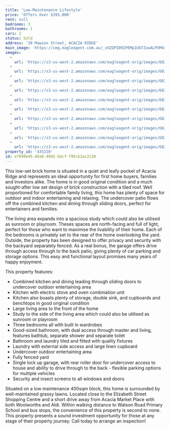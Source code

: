 ```yaml
---
title: 'Low-Maintenance Lifestyle'
price: 'Offers Over $395,000'
rent: null
bedrooms: 3
bathrooms: 1
cars: 2
status: Sold
address: '20 Mawson Street, ACACIA RIDGE'
main_image: 'https://img.eagleagent.com.au/_vOZQPI09IPEMp1UkTZuuALPXM4=/1280x854/smart/https://s3-us-west-2.amazonaws.com/eagleagent-orig/images/6821753/127456626-image-M.jpg'
images:
  -
    url: 'https://s3-us-west-2.amazonaws.com/eagleagent-orig/images/6821762/127456626-image-I.jpg'
  -
    url: 'https://s3-us-west-2.amazonaws.com/eagleagent-orig/images/6821761/127456626-image-H.jpg'
  -
    url: 'https://s3-us-west-2.amazonaws.com/eagleagent-orig/images/6821760/127456626-image-G.jpg'
  -
    url: 'https://s3-us-west-2.amazonaws.com/eagleagent-orig/images/6821759/127456626-image-F.jpg'
  -
    url: 'https://s3-us-west-2.amazonaws.com/eagleagent-orig/images/6821758/127456626-image-E.jpg'
  -
    url: 'https://s3-us-west-2.amazonaws.com/eagleagent-orig/images/6821757/127456626-image-D.jpg'
  -
    url: 'https://s3-us-west-2.amazonaws.com/eagleagent-orig/images/6821756/127456626-image-C.jpg'
  -
    url: 'https://s3-us-west-2.amazonaws.com/eagleagent-orig/images/6821755/127456626-image-B.jpg'
  -
    url: 'https://s3-us-west-2.amazonaws.com/eagleagent-orig/images/6821754/127456626-image-A.jpg'
  -
    url: 'https://s3-us-west-2.amazonaws.com/eagleagent-orig/images/6821753/127456626-image-M.jpg'
property_id: '435210'
id: e7899e45-d6a6-4991-bdcf-f95cb1ec2130
---
```

This low-set brick home is situated in a quiet and leafy pocket of Acacia Ridge and represents an ideal opportunity for first home buyers, families and investors alike. The home is in good original condition and a much sought-after low set design of brick construction with a tiled roof. Well proportioned for comfortable family living, this home has plenty of space for outdoor and indoor entertaining and relaxing. The undercover patio flows off the combined kitchen and dining through sliding doors, perfect for entertainers and families.

The living area expands into a spacious study which could also be utilised as sunroom or playroom. Theses spaces are north-facing and full of light, perfect for those who want to maximise the livability of their home. Each of the bedrooms is privately set to the rear of the home overlooking the yard. Outside, the property has been designed to offer privacy and security with the backyard separately fenced. As a real bonus, the garage offers drive through access through to the back patio, giving plenty of car parking and storage options. This easy and functional layout promises many years of happy enjoyment.

This property features:

*  Combined kitchen and dining leading through sliding doors to undercover outdoor entertaining area
*  Kitchen with electric stove and oven combination unit
*  Kitchen also boasts plenty of storage, double sink, and cupboards and benchtops in good original condition
*  Large living area to the front of the home
*  Study to the side of the living area which could also be utilised as sunroom or playroom
*  Three bedrooms all with built in wardrobes
*  Good-sized bathroom, with dual access through master and living, features bathtub, separate shower and separate toilet
*  Bathroom and laundry tiled and fitted with quality fixtures
*  Laundry with external side access and large linen cupboard
*  Undercover outdoor entertaining area
*  Fully fenced yard
*  Single lock up garage, with rear roller door for undercover access to house and ability to drive through to the back - flexible parking options for multiple vehicles
*  Security and insect screens to all windows and doors

Situated on a low maintenance 400sqm block, this home is surrounded by well-maintained grassy lawns. Located close to the Elizabeth Street Shopping Centre and a short drive away from Acacia Market Place with both Woolworths and Aldi. Within walking distance to Watson Road Primary School and bus stops, the convenience of this property is second to none. This property presents a sound investment opportunity for those at any stage of their property journey. Call today to arrange an inspection!